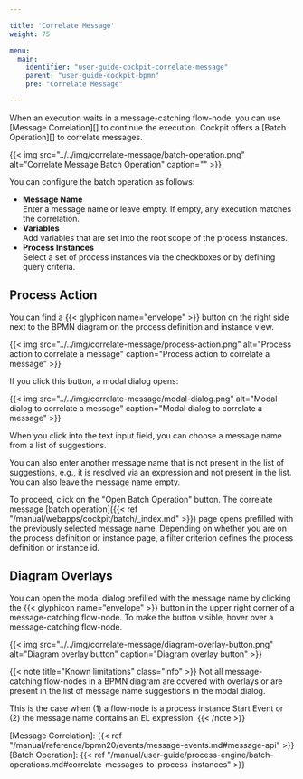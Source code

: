 ```yaml
---

title: 'Correlate Message'
weight: 75

menu:
  main:
    identifier: "user-guide-cockpit-correlate-message"
    parent: "user-guide-cockpit-bpmn"
    pre: "Correlate Message"

---
```


When an execution waits in a message-catching flow-node, you can use [Message Correlation][] to
continue the execution. Cockpit offers a [Batch Operation][] to correlate messages.

{{< img src="../../img/correlate-message/batch-operation.png" alt="Correlate Message Batch Operation" caption="" >}}

You can configure the batch operation as follows:

* **Message Name**\
  Enter a message name or leave empty. If empty, any execution matches the correlation.
* **Variables**\
  Add variables that are set into the root scope of the process instances.
* **Process Instances**\
  Select a set of process instances via the checkboxes or by defining query criteria.

## Process Action

You can find a {{< glyphicon name="envelope" >}} button on the right side next to the BPMN diagram
on the process definition and instance view.

{{< img src="../../img/correlate-message/process-action.png" alt="Process action to correlate a message" caption="Process action to correlate a message" >}}

If you click this button, a modal dialog opens:

{{< img src="../../img/correlate-message/modal-dialog.png" alt="Modal dialog to correlate a message" caption="Modal dialog to correlate a message" >}}

When you click into the text input field, you can choose a message name from a list of suggestions.

You can also enter another message name that is not present in the list of suggestions, e.g., it is
resolved via an expression and not present in the list. You can also leave the message name empty.

To proceed, click on the "Open Batch Operation" button. The correlate message [batch operation]({{< ref "/manual/webapps/cockpit/batch/_index.md" >}}) page
opens prefilled with the previously selected message name. Depending on whether you are on the process
definition or instance page, a filter criterion defines the process definition or instance id.

## Diagram Overlays

You can open the modal dialog prefilled with the message name by clicking the {{< glyphicon name="envelope" >}} button
in the upper right corner of a message-catching flow-node. To make the button visible, hover over a
message-catching flow-node.

{{< img src="../../img/correlate-message/diagram-overlay-button.png" alt="Diagram overlay button" caption="Diagram overlay button" >}}

{{< note title="Known limitations" class="info" >}}
Not all message-catching flow-nodes in a BPMN diagram are covered with overlays or are present
in the list of message name suggestions in the modal dialog.

This is the case when (1) a flow-node is a process instance Start Event or (2) the message name contains an EL expression.
{{< /note >}}

[Message Correlation]: {{< ref "/manual/reference/bpmn20/events/message-events.md#message-api" >}}
[Batch Operation]: {{< ref "/manual/user-guide/process-engine/batch-operations.md#correlate-messages-to-process-instances" >}}
